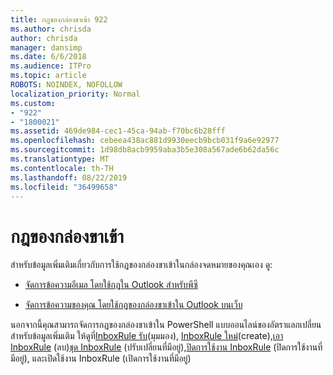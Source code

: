 ```yaml
---
title: กฎของกล่องขาเข้า 922
ms.author: chrisda
author: chrisda
manager: dansimp
ms.date: 6/6/2018
ms.audience: ITPro
ms.topic: article
ROBOTS: NOINDEX, NOFOLLOW
localization_priority: Normal
ms.custom:
- "922"
- "1800021"
ms.assetid: 469de984-cec1-45ca-94ab-f70bc6b28fff
ms.openlocfilehash: cebeea438ac881d9930eecb9bcb031f9a6e92977
ms.sourcegitcommit: 1d98db8acb9959aba3b5e308a567ade6b62da56c
ms.translationtype: MT
ms.contentlocale: th-TH
ms.lasthandoff: 08/22/2019
ms.locfileid: "36499658"
---
```

# <a name="inbox-rules"></a>กฎของกล่องขาเข้า

สำหรับข้อมูลเพิ่มเติมเกี่ยวกับการใช้กฎของกล่องขาเข้าในกล่องจดหมายของคุณเอง ดู:

- [จัดการข้อความอีเมล โดยใช้กฎใน Outlook สำหรับพีซี](https://support.office.com/article/c24f5dea-9465-4df4-ad17-a50704d66c59.aspx)

- [จัดการข้อความของคุณ โดยใช้กฎของกล่องขาเข้าใน Outlook บนเว็บ](https://support.office.com/article/8400435c-f14e-4272-9004-1548bb1848f2.aspx)

นอกจากนี้คุณสามารถจัดการกฎของกล่องขาเข้าใน PowerShell แบบออนไลน์ของอัตราแลกเปลี่ยน สำหรับข้อมูลเพิ่มเติม ให้ดูที่[InboxRule รับ](https://docs.microsoft.com/powershell/module/exchange/mailboxes/get-inboxrule)(มุมมอง), [InboxRule ใหม่](https://docs.microsoft.com/powershell/module/exchange/mailboxes/new-inboxrule)(create),[เอา InboxRule](https://docs.microsoft.com/powershell/module/exchange/mailboxes/remove-inboxrule) (ลบ)[ชุด InboxRule](https://docs.microsoft.com/powershell/module/exchange/mailboxes/set-inboxrule) (ปรับเปลี่ยนที่มีอยู่),[ปิดการใช้งาน InboxRule](https://docs.microsoft.com/powershell/module/exchange/mailboxes/disable-inboxrule) (ปิดการใช้งานที่มีอยู่), และเปิดใช้งาน InboxRule [ ](https://docs.microsoft.com/powershell/module/exchange/mailboxes/enable-inboxrule)(เปิดการใช้งานที่มีอยู่)
